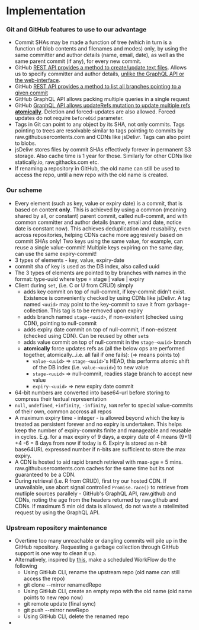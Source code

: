 # Implementation

### Git and GitHub features to use to our advantage
- Commit SHAs may be made a function of tree (which in turn is a function of blob contents and filenames and modes) only, by using the same committer and author details (name, email, date), as well as the same parent commit (if any), for every new commit.
- GitHub [REST API provides a method to create/update text files](https://docs.github.com/en/rest/repos/contents?apiVersion=2022-11-28#create-or-update-file-contents). Allows us to specify committer and author details, [unlike the GraphQL API or the web-interface](https://docs.github.com/en/graphql/reference/mutations#authorship).
- GitHub [REST API provides a method to list all branches pointing to a given commit](https://docs.github.com/en/rest/commits/commits?apiVersion=2022-11-28#list-branches-for-head-commit)
- GitHub GraphQL API allows packing multiple queries in a single request
- GitHub [GraphQL API allows updateRefs mutation to update multiple refs **atomically**](https://docs.github.com/en/graphql/reference/mutations#updaterefs). Deletion and forced-updates are also allowed. Forced updates do not require `beforeOid` parameter.
- Tags in Git can point to any object by its SHA, not only commits. Tags pointing to trees are resolvable similar to tags pointing to commits by raw.githubusercontents.com and CDNs like jsDelivr. Tags can also point to blobs.
- jsDelivr stores files by commit SHAs effectively forever in permanent S3 storage. Also cache time is 1 year for those. Similarly for other CDNs like statically.io, raw.githacks.com etc.
- If renaming a repository in GitHub, the old name can still be used to access the repo, until a new repo with the old name is created.

### Our scheme
- Every element (such as key, value or expiry date) is a commit, that is based on content **only**. This is achieved by using a common (meaning shared by all, or constant) parent commit, called null-commit, and with common committer and author details (name, email and date, notice date is constant now). This achieves deduplication and reusability, even across repositories, helping CDNs cache more aggresively based on commit SHAs only! Two keys using the same value, for example, can reuse a single value-commit! Multiple keys expiring on the same day, can use the same expiry-commit!
- 3 types of elements - key, value, expiry-date
- commit sha of key is used as the DB index, also called uuid
- The 3 types of elements are pointed to by branches with names in the format: type-uuid where type = stage | value | expiry
- Client during `set`, (i.e. C or U from CRUD) simply
  - adds key commit on top of null-commit, if key-commit didn't exist. Existence is conveniently checked by using CDNs like jsDelivr. A tag named `<uuid>` may point to the key-commit to save it from garbage-collection. This tag is to be removed upon expiry
  - adds branch named `stage-<uuid>`, if non-existent (checked using CDN), pointing to null-commit
  - adds expiry date commit on top of null-commit, if non-existent (checked using CDN). Can be reused by other `set`s
  - adds value commit on top of null-commit in the `stage-<uuid>` branch
  - **atomically** force updates refs as (all the below ops are performed together, atomically...i.e. all fail if one fails): (=> means points to)
    - `value-<uuid>` => `stage-<uuid>`'s HEAD, this performs atomic shift of the DB index (i.e. `value-<uuid>`) to new value
    - `stage-<uuid>` => null-commit, readies stage branch to accept new value
    - `expiry-<uuid>` => new expiry date commit
- 64-bit numbers are converted into base64-url before storing to compress their textual representation
- `null`, `undefined`, `+infinity`, `-infinity`, `NaN` refer to special value-commits of their own, common accross all repos
- A maximum expiry time - integer - is allowed beyond which the key is treated as persistent forever and no expiry is undertaken. This helps keep the number of expiry-commits finite and manageable and reusable in cycles. E.g. for a max expiry of 9 days, a expiry date of 4 means (9+1) +4 -6 = 8 days from now if today is 6. Expiry is stored as n-bit base64URL expressed number if n-bits are sufficient to store the max expiry.
- A CDN is hosted to aid rapid branch retrieval with max-age = 5 mins. raw.githubusercontents.com caches for the same time but its not guaranteed to be a CDN.
- During retrieval (i.e. R from CRUD), first try our hosted CDN. If unavailable, use abort signal controlled `Promise.race()` to retrieve from mutliple sources parallely - GitHub's GraphQL API, raw.github and CDNs, noting the age from the headers returned by raw.github and CDNs. If maximum 5 min old data is allowed, do not waste a ratelimited request by using the GraphQL API.

### Upstream repository maintenance
- Overtime too many unreachable or dangling commits will pile up in the GitHub repository. Requesting a garbage collection through GitHub support is one way to clean it up.
- Alternatively, inspired by [this](https://stackoverflow.com/a/78392060), make a scheduled WorkFlow do the following
  - Using GitHub CLI, rename the upstream repo (old name can still access the repo)
  - git clone --mirror renamedRepo
  - Using GitHub CLI, create an empty repo with the old name (old name points to new repo now)
  - git remote update (final sync)
  - git push --mirror newRepo
  - Using GitHub CLI, delete the renamed repo
- 
